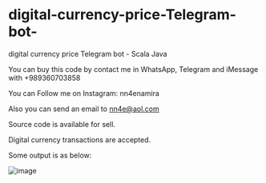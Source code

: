 # digital-currency-price-Telegram-bot-
digital currency price Telegram bot - Scala Java

You can buy this code by contact me in WhatsApp, Telegram and iMessage with +989360703858

You can Follow me on Instagram: nn4enamira

Also you can send an email to nn4e@aol.com

Source code is available for sell.

Digital currency transactions are accepted.

Some output is as below:

![image](https://github.com/user-attachments/assets/27367627-a1cc-45e1-9f78-dd8890f73997)

